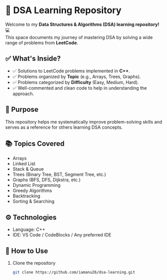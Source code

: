 # 🚀 DSA Learning Repository

Welcome to my **Data Structures & Algorithms (DSA) learning repository!** 💻  
This space documents my journey of mastering DSA by solving a wide range of problems from **LeetCode**.

## ✅ What's Inside?

- ✅ Solutions to LeetCode problems implemented in **C++**.
- ✅ Problems organized by **Topic** (e.g., Arrays, Trees, Graphs).
- ✅ Problems categorized by **Difficulty** (Easy, Medium, Hard).
- ✅ Well-commented and clean code to help in understanding the approach.

## 🎯 Purpose

This repository helps me systematically improve problem-solving skills and serves as a reference for others learning DSA concepts.

## 📚 Topics Covered

- Arrays  
- Linked List  
- Stack & Queue  
- Trees (Binary Tree, BST, Segment Tree, etc.)  
- Graphs (BFS, DFS, Dijkstra, etc.)  
- Dynamic Programming  
- Greedy Algorithms  
- Backtracking  
- Sorting & Searching  

## ⚙️ Technologies

- Language: C++  
- IDE: VS Code / CodeBlocks / Any preferred IDE  

## 🚀 How to Use

1. Clone the repository  
   ```bash
   git clone https://github.com/iamanu26/dsa-learning.git
